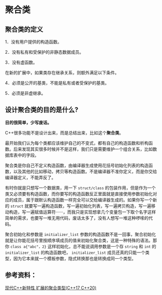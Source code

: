 # 聚合类

## 聚合类的定义
1．没有用户提供的构造函数。

2．没有私有和受保护的非静态数据成员。

3．没有虚函数。

在新的扩展中，如果类存在继承关系，则额外满足以下条件。

4．必须是公开的基类，不能是私有或者受保护的基类。

5．必须是非虚继承。


## 设计聚合类的目的是什么?

**目的很简单，少写废话。**

C++很多功能不是设计出来，而是总结出来，比如这个**聚合类**。

最开始我们认为每个类都应该维护自己的不变式，都有自己的构造函数和析构函数。后来发现其实很多时候并不是这样，我们只是需要维护一个组合关系，比如数据库表中的字段。

聚合类是你自己不定义构造函数，由编译器生成使用花括号初始化列表的构造函数，以及其他的比如移动，拷贝等构造函数。不是编译器不准你定义，而是你交给编译器定义，不能弄反了。

有时你就是只想写一个数据类，用一下 `struct/class` 的包装作用，但是作为一个类又必须要有构造函数，而你要写的构造函数反正里面就是直接使用参数初始化对应的成员，属于跟默认构造函数一样完全可以交给编译器生成的。如果你写一个新的 `struct` 就要写一遍构造函数，写一遍初始化列表，写一遍拷贝构造，写一遍移动构造，写一遍赋值运算符······，而我只是实现想拿几个变量包一下取个名字这样简单的需求，也要写一堆无用代码，废话太多了，没有人想写一堆这种啰嗦的代码。

聚合初始化和参数是 `initializer_list` 参数的构造函数不是一回事，聚合初始化就是让你能花括号里按顺序填成员的值来初始化聚合类，这是一种特殊的语法。那你 `class a{"abc"，2}` 这样初始化，总不能说调用参数是一个存 `string` 和 `int` 的 `initializer_list` 的构造函数吧， `initializer_list` 成员还真的只能一个类型，因为它本来就一个模板参数，隐式转换那也是转换成同一个类型。

## 参考资料：

[现代C++新特性 扩展的聚合类型(C++17 C++20)](https://blog.csdn.net/qq_26405165/article/details/131628678)